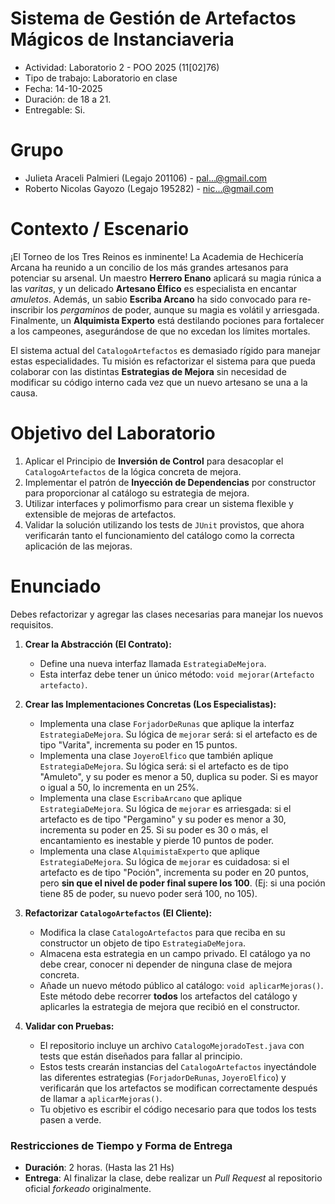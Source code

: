 # Sistema de Gestión de Artefactos Mágicos de Instanciaveria

* Actividad: Laboratorio 2 - POO 2025 (11[02]76)
* Tipo de trabajo: Laboratorio en clase
* Fecha: 14-10-2025
* Duración: de 18 a 21.
* Entregable: Si.

# Grupo

- Julieta Araceli Palmieri (Legajo 201106) - pal...@gmail.com
- Roberto Nicolas Gayozo (Legajo 195282) - nic...@gmail.com

# Contexto / Escenario

¡El Torneo de los Tres Reinos es inminente! La Academia de Hechicería Arcana ha reunido a un concilio de los más grandes artesanos para potenciar su arsenal. Un maestro **Herrero Enano** aplicará su magia rúnica a las _varitas_, y un delicado **Artesano Élfico** es especialista en encantar _amuletos_. Además, un sabio **Escriba Arcano** ha sido convocado para re-inscribir los _pergaminos_ de poder, aunque su magia es volátil y arriesgada. Finalmente, un **Alquimista Experto** está 
destilando pociones para fortalecer a los campeones, asegurándose de que no excedan los límites mortales.

El sistema actual del `CatalogoArtefactos` es demasiado rígido para manejar estas especialidades. Tu misión es refactorizar el sistema para que pueda colaborar con las distintas **Estrategias de Mejora** sin necesidad de modificar su código interno cada vez que un nuevo artesano se una a la causa.

# Objetivo del Laboratorio

1. Aplicar el Principio de **Inversión de Control** para desacoplar el `CatalogoArtefactos` de la lógica concreta de mejora.
2. Implementar el patrón de **Inyección de Dependencias** por constructor para proporcionar al catálogo su estrategia de mejora.
3. Utilizar interfaces y polimorfismo para crear un sistema flexible y extensible de mejoras de artefactos.
4. Validar la solución utilizando los tests de `JUnit` provistos, que ahora verificarán tanto el funcionamiento del catálogo como la correcta aplicación de las mejoras.

# Enunciado

Debes refactorizar y agregar las clases necesarias para manejar los nuevos requisitos.

1.  **Crear la Abstracción (El Contrato):**
    *   Define una nueva interfaz llamada `EstrategiaDeMejora`.
    *   Esta interfaz debe tener un único método: `void mejorar(Artefacto artefacto)`.

2.  **Crear las Implementaciones Concretas (Los Especialistas):**
    *   Implementa una clase `ForjadorDeRunas` que aplique la interfaz `EstrategiaDeMejora`. Su lógica de `mejorar` será: si el artefacto es de tipo "Varita", incrementa su poder en 15 puntos.
    *   Implementa una clase `JoyeroElfico` que también aplique `EstrategiaDeMejora`. Su lógica será: si el artefacto es de tipo "Amuleto", y su poder es menor a 50, duplica su poder. Si es mayor o igual a 50, lo incrementa en un 25%.
    *   Implementa una clase `EscribaArcano` que aplique `EstrategiaDeMejora`. Su lógica de `mejorar` es arriesgada: si el artefacto es de tipo "Pergamino" y su poder es menor a 30, incrementa su poder en 25. Si su poder es 30 o más, el encantamiento es inestable y pierde 10 puntos de poder.
    *   Implementa una clase `AlquimistaExperto` que aplique `EstrategiaDeMejora`. Su lógica de `mejorar` es cuidadosa: si el artefacto es de tipo "Poción", incrementa su poder en 20 puntos, pero **sin que el nivel de poder final supere los 100**. (Ej: si una poción tiene 85 de poder, su nuevo poder será 100, no 105).

3.  **Refactorizar `CatalogoArtefactos` (El Cliente):**
    *   Modifica la clase `CatalogoArtefactos` para que reciba en su constructor un objeto de tipo `EstrategiaDeMejora`.
    *   Almacena esta estrategia en un campo privado. El catálogo ya no debe crear, conocer ni depender de ninguna clase de mejora concreta.
    *   Añade un nuevo método público al catálogo: `void aplicarMejoras()`. Este método debe recorrer **todos** los artefactos del catálogo y aplicarles la estrategia de mejora que recibió en el constructor.

4.  **Validar con Pruebas:**
    *   El repositorio incluye un archivo `CatalogoMejoradoTest.java` con tests que están diseñados para fallar al principio.
    *   Estos tests crearán instancias del `CatalogoArtefactos` inyectándole las diferentes estrategias (`ForjadorDeRunas`, `JoyeroElfico`) y verificarán que los artefactos se modifican correctamente después de llamar a `aplicarMejoras()`.
    *   Tu objetivo es escribir el código necesario para que todos los tests pasen a verde.


### Restricciones de Tiempo y Forma de Entrega

- **Duración**: 2 horas. (Hasta las 21 Hs)
- **Entrega**: Al finalizar la clase, debe realizar un *Pull Request* al repositorio oficial *forkeado* originalmente.